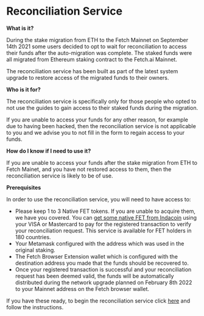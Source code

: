 # Reconciliation Service

**What is it?**

During the stake migration from ETH to the Fetch Mainnet on September 14th 2021 some users decided to opt to wait for reconciliation  to access their funds after the auto-migration was complete. The staked funds were all migrated from Ethereum staking contract to the Fetch.ai Mainnet.

The reconciliation service has been built as part of the latest system upgrade to restore access of the migrated funds to their owners.

**Who is it for?**

The reconciliation service is specifically only for those people who opted to not use the guides to gain access to their staked funds during the migration. 

If you are unable to  access your funds for any other reason, for example due to having been hacked, then the reconciliation service is not applicable to you and we advise you to not fill in the form to regain access to your funds.  

**How do I know if I need to use it?**

If you are unable to access your funds after the stake migration from ETH to Fetch Mainet, and you have not restored access to them, then the reconciliation service is likely to be of use.

**Prerequisites**

In order to use the reconciliation service, you will need to have access to:



* Please keep 1 to 3 Native FET tokens. If you are unable to acquire them, we have you covered. You can [get some native FET from Indacoin](https://indacoin.io/buy-fetch.ai-with-card) using your VISA or Mastercard to pay for the registered transaction to verify your reconciliation request. This service is available for FET holders in 180 countries. 
* Your Metamask configured with the address which was used in the original staking.
* The Fetch Browser Extension wallet which is configured with the destination address you made that the funds should be recovered to. 
* Once your registered transaction is successful and your reconciliation request has been deemed valid, the funds will be automatically distributed during the network upgrade planned on February 8th 2022 to your Mainnet address on the Fetch browser wallet. 

If you have these ready, to begin the reconciliation service click [here](https://browse-fetchhub.fetch.ai/reconciliation) and follow the instructions.

